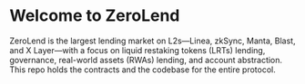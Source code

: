 # Welcome to ZeroLend

ZeroLend is the largest lending market on L2s—Linea, zkSync, Manta, Blast, and X Layer—with a focus on liquid restaking tokens (LRTs) lending, governance, real-world assets (RWAs) lending, and account abstraction. This repo holds the contracts and the codebase for the entire protocol.
